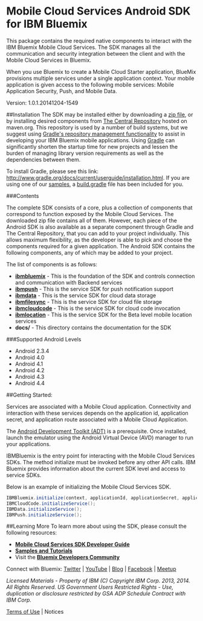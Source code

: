 Mobile Cloud Services Android SDK for IBM Bluemix
===

This package contains the required native components to interact with the IBM
Bluemix Mobile Cloud Services.  The SDK manages all the communication and security integration between 
the client and with the Mobile Cloud Services in Bluemix.

When you use Bluemix to create a Mobile Cloud Starter application, BlueMix provisions 
multiple services under a single application context. Your mobile application is given 
access to the following mobile services: Mobile Application Security, Push, and Mobile Data.

Version: 1.0.1.20141204-1549

##Installation
The SDK may be installed either by downloading a [zip file](https://mbaas-catalog.ng.bluemix.net/sdk/ibm-baas-sdk-android.zip),
or by installing desired components from [The Central Repository](http://search.maven.org/)
hosted on maven.org. This repository is used by a number of build systems,
but we suggest using [Gradle's repository management functionality](http://www.gradle.org/docs/current/userguide/artifact_dependencies_tutorial.html)
to assist in developing your IBM Bluemix mobile applications.  Using
[Gradle](http://www.gradle.org) can significantly shorten the startup time for new
projects and lessen the burden of managing library version requirements
as well as the dependencies between them.

To install Gradle, please see this link: http://www.gradle.org/docs/current/userguide/installation.html.  If you
are using one of our [samples](https://hub.jazz.net/user/mobilecloud),
a [build.gradle](http://www.gradle.org/docs/current/userguide/tutorial_using_tasks.html)
file has been included for you.

###Contents

The complete SDK consists of a core, plus a collection of components that correspond to function exposed
by the Mobile Cloud Services.  The downloaded zip file
contains all of them. However, each piece of the Android SDK is also available as a separate component
through Gradle and The Central Repository, 
that you can add to your project individually. This allows maximum flexibility, as the developer is able to 
pick and choose the components required for a given application. The Android SDK contains the following 
components, any of which may be added to your project.

The list of components is as follows:
- **[ibmbluemix](https://hub.jazz.net/project/bluemixmobilesdk/ibmbluemix-android/overview)** - This is the foundation of the SDK and controls connection and communication with Backend services
- **[ibmpush](https://hub.jazz.net/project/bluemixmobilesdk/ibmpush-android/overview)** - This is the service SDK for push notification support
- **[ibmdata](https://hub.jazz.net/project/bluemixmobilesdk/ibmdata-android/overview)** - This is the service SDK for cloud data storage
- **[ibmfilesync](https://hub.jazz.net/project/bluemixmobilesdk/ibmfilesync-android/overview)** - This is the service SDK for cloud file storage
- **[ibmcloudcode](https://hub.jazz.net/project/bluemixmobilesdk/ibmcloudcode-android/overview)** - This is the service SDK for cloud code invocation
- **[ibmlocation](https://hub.jazz.net/project/bluemixmobilesdk/ibmlocation-android/overview)** - This is the service SDK for the Beta level mobile location services
- **docs/** - This directory contains the documentation for the SDK

###Supported Android Levels
- Android 2.3.4
- Android 4.0
- Android 4.1
- Android 4.2
- Android 4.3
- Android 4.4

##Getting Started:

Services are associated with a Mobile Cloud application. Connectivity and interaction with
these services depends on the application id, application secret, and application route associated
with a Mobile Cloud Application.

The [Android Development Toolkit (ADT)](http://developer.android.com/sdk/index.html) is a prerequisite.  Once
installed, launch the emulator using the Android Virtual Device
(AVD) manager to run your applications.

IBMBluemix is the entry point for interacting with the Mobile Cloud Services SDKs.  The method initialize
must be invoked before any other API calls.  IBM Bluemix provides information about the current SDK level
and access to service SDKs.

Below is an example of initializing the Mobile Cloud Services SDK.
```java
IBMBluemix.initialize(context, applicationId, applicationSecret, applicationRoute);
IBMCloudCode.initializeService();
IBMData.initializeService();
IBMPush.initializeService();
```
##Learning More
To learn more about using the SDK, please consult the following resources:
- **[Mobile Cloud Services SDK Developer Guide](http://mbaas-gettingstarted.ng.bluemix.net/)**
- **[Samples and Tutorials](https://www.ng.bluemix.net/docs/#starters/mobile/index.html#samples)**
- Visit the **[Bluemix Developers Community](https://developer.ibm.com/bluemix/)**

Connect with Bluemix: [Twitter](https://twitter.com/ibmbluemix) |
[YouTube](https://www.youtube.com/playlist?list=PLzpeuWUENMK2d3L5qCITo2GQEt-7r0oqm) |
[Blog](https://developer.ibm.com/bluemix/blog/) |
[Facebook](https://www.facebook.com/ibmbluemix) |
[Meetup](http://www.meetup.com/bluemix/)

*Licensed Materials - Property of IBM
(C) Copyright IBM Corp. 2013, 2014. All Rights Reserved.
US Government Users Restricted Rights - Use, duplication or
disclosure restricted by GSA ADP Schedule Contract with IBM Corp.*

[Terms of Use](https://hub.jazz.net/project/bluemixmobilesdk/ibmbluemix-android/overview#https://hub.jazz.net/gerrit/plugins/gerritfs/contents/bluemixmobilesdk%252Fibmbluemix-android/refs%252Fheads%252Fmaster/License.txt) |
Notices
